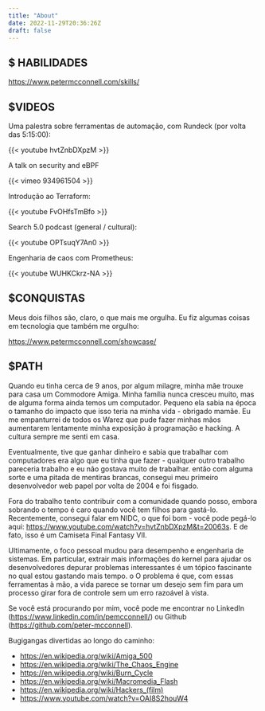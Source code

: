 ```yaml
---
title: "About"
date: 2022-11-29T20:36:26Z
draft: false
---
```


$ HABILIDADES
-------------

https://www.petermcconnell.com/skills/


$VIDEOS
-------

Uma palestra sobre ferramentas de automação, com Rundeck (por volta das 5:15:00):

{{< youtube hvtZnbDXpzM >}}

A talk on security and eBPF

{{< vimeo 934961504 >}}

Introdução ao Terraform:

{{< youtube FvOHfsTmBfo >}}

Search 5.0 podcast (general / cultural):

{{< youtube OPTsuqY7An0 >}}

Engenharia de caos com Prometheus:

{{< youtube WUHKCkrz-NA >}}


$CONQUISTAS
-----------

Meus dois filhos são, claro, o que mais me orgulha. Eu fiz algumas coisas em tecnologia
que também me orgulho:

https://www.petermcconnell.com/showcase/

$PATH
-----

Quando eu tinha cerca de 9 anos, por algum milagre, minha mãe trouxe para casa um Commodore Amiga.
Minha família nunca cresceu muito, mas de alguma forma ainda temos um computador. Pequeno
ela sabia na época o tamanho do impacto que isso teria na minha vida -
obrigado mamãe. Eu me empanturrei de todos os Warez que pude fazer minhas mãos aumentarem lentamente
minha exposição à programação e hacking. A cultura sempre me senti em casa.

Eventualmente, tive que ganhar dinheiro e sabia que trabalhar com computadores era algo que eu
tinha que fazer - qualquer outro trabalho pareceria trabalho e eu não gostava muito de trabalhar. então
com alguma sorte e uma pitada de mentiras brancas, consegui meu primeiro desenvolvedor web
papel por volta de 2004 e foi fisgado.

Fora do trabalho tento contribuir com a comunidade quando posso, embora sobrando
o tempo é caro quando você tem filhos para gastá-lo. Recentemente, consegui falar em
NIDC, o que foi bom - você pode pegá-lo aqui:
https://www.youtube.com/watch?v=hvtZnbDXpzM&t=20063s. E de fato, isso é um
Camiseta Final Fantasy VII.

Ultimamente, o foco pessoal mudou para desempenho e engenharia de sistemas.
Em particular, extrair mais informações do kernel para ajudar os desenvolvedores
depurar problemas interessantes é um tópico fascinante no qual estou gastando mais tempo. o
O problema é que, com essas ferramentas à mão, a vida parece se tornar um desejo sem fim
para um processo girar fora de controle sem um erro razoável à vista.

Se você está procurando por mim, você pode me encontrar no LinkedIn
(https://www.linkedin.com/in/pemcconnell/) ou Github (https://github.com/peter-mcconnell).



Bugigangas divertidas ao longo do caminho:

- https://en.wikipedia.org/wiki/Amiga_500
- https://en.wikipedia.org/wiki/The_Chaos_Engine
- https://en.wikipedia.org/wiki/Burn_Cycle
- https://en.wikipedia.org/wiki/Macromedia_Flash
- https://en.wikipedia.org/wiki/Hackers_(film)
- https://www.youtube.com/watch?v=OAI8S2houW4
